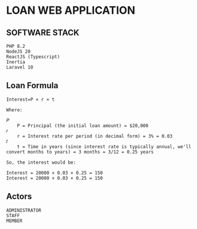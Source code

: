 # LOAN WEB APPLICATION

## SOFTWARE STACK

    PHP 8.2
    NodeJS 20
    ReactJS (Typescript)
    Inertia
    Laravel 10

## Loan Formula

    Interest=P × r × t
    
    Where:

    𝑃
        P = Principal (the initial loan amount) = $20,000
    𝑟
        r = Interest rate per period (in decimal form) = 3% = 0.03
    𝑡
        t = Time in years (since interest rate is typically annual, we'll convert months to years) = 3 months = 3/12 = 0.25 years

    So, the interest would be:

    Interest = 20000 × 0.03 × 0.25 = 150
    Interest = 20000 × 0.03 × 0.25 = 150

## Actors

    ADMINISTRATOR
    STAFF
    MEMBER